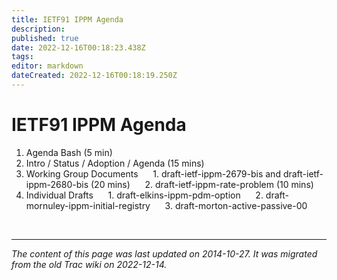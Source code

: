 ```yaml
---
title: IETF91 IPPM Agenda
description: 
published: true
date: 2022-12-16T00:18:23.438Z
tags: 
editor: markdown
dateCreated: 2022-12-16T00:18:19.250Z
---
```


# IETF91 IPPM Agenda
1. Agenda Bash (5 min)
2. Intro / Status / Adoption / Agenda (15 mins)
3. Working Group Documents
&nbsp;&nbsp;&nbsp;&nbsp;     1. draft-ietf-ippm-2679-bis and draft-ietf-ippm-2680-bis (20 mins)
&nbsp;&nbsp;&nbsp;&nbsp;     2. draft-ietf-ippm-rate-problem (10 mins) 
4. Individual Drafts
&nbsp;&nbsp;&nbsp;&nbsp;     1. draft-elkins-ippm-pdm-option
&nbsp;&nbsp;&nbsp;&nbsp;     2. draft-mornuley-ippm-initial-registry
&nbsp;&nbsp;&nbsp;&nbsp;     3. draft-morton-active-passive-00 




&nbsp;
&nbsp;
&nbsp;

---

*The content of this page was last updated on 2014-10-27. It was migrated from the old Trac wiki on 2022-12-14.*